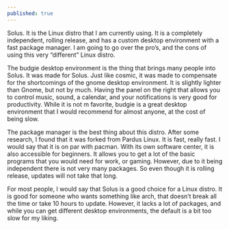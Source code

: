 ```yaml
---
published: true
---
```

Solus. It is the Linux distro that I am currently using. It is a completely independent, rolling release, and has a custom desktop environment with a fast package manager. I am going to go over the pro’s, and the cons of using this very “different” Linux distro. 

The budgie desktop environment is the thing that brings many people into Solus. It was made for Solus. Just like cosmic, it was made to compensate for the shortcomings of the gnome desktop environment. It is slightly lighter than Gnome, but not by much. Having the panel on the right that allows you to control music, sound, a calendar, and your notifications is very good for productivity. While it is not m favorite, budgie is a great desktop environment that I would recommend for almost anyone, at the cost of being slow. 

The package manager is the best thing about this distro. After some research, I found that it was forked from Pardus Linux. It is fast, really fast. I would say that it is on par with pacman. With its own software center, it is also accessible for beginners. It allows you to get a lot of the basic programs that you would need for work, or gaming. However, due to it being independent there is not very many packages. So even though it is rolling release, updates will not take that long. 

For most people, I would say that Solus is a good choice for a Linux distro. It is good for someone who wants something like arch, that doesn’t break all the time or take 10 hours to update. However, it lacks a lot of packages, and while you can get different desktop environments, the default is a bit too slow for my liking.
